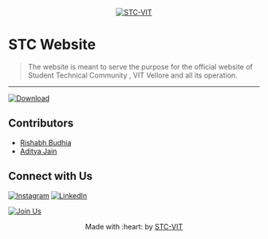 <p align="center">
    <a href="https://stcvit.in/" target="_blank"><img src="https://github.com/STCVIT/STC-README/blob/master/gitbanner.png" title="STC-VIT" alt="STC-VIT"></a>
</p>
<h1> STC Website</h1>

> <Subtitle>
> The website is meant to serve the purpose for the official website of Student Technical Community , VIT Vellore and all its operation.

---

[![Download ](https://img.shields.io/badge/-Get%20the%20link%20to%20the%20Website-brightgreen)](https://stcvit.in/)

## Contributors
* <a href="https://github.com/RishabhBudhia"> Rishabh Budhia </a>
* <a href="https://github.com/jaditya8109"> Aditya Jain </a>

## Connect with Us
[![Instagram](https://img.shields.io/badge/Instagram-E4405F?style=for-the-badge&logo=instagram&logoColor=white)](https://www.instagram.com/mstcvit/)
[![LinkedIn](https://img.shields.io/badge/LinkedIn-0077B5?style=for-the-badge&logo=linkedin&logoColor=white)](https://www.linkedin.com/company/micvitvellore/mycompany/)

[![Join Us](https://img.shields.io/badge/Join%20Us-STC-VIT)](https://stcvit.in/)

<p align="center">
	Made with :heart: by <a href="https://stcvit.in/">STC-VIT</a>
</p>
